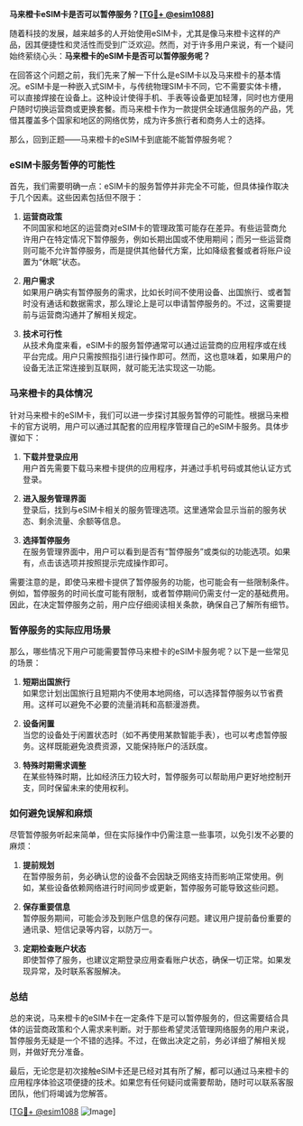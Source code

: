 **马来橙卡eSIM卡是否可以暂停服务？[[TG💪+ @esim1088](https://t.me/s/esim1088)]**

随着科技的发展，越来越多的人开始使用eSIM卡，尤其是像马来橙卡这样的产品，因其便捷性和灵活性而受到广泛欢迎。然而，对于许多用户来说，有一个疑问始终萦绕心头：**马来橙卡的eSIM卡是否可以暂停服务呢？**

在回答这个问题之前，我们先来了解一下什么是eSIM卡以及马来橙卡的基本情况。eSIM卡是一种嵌入式SIM卡，与传统物理SIM卡不同，它不需要实体卡槽，可以直接焊接在设备上。这种设计使得手机、手表等设备更加轻薄，同时也方便用户随时切换运营商或更换套餐。而马来橙卡作为一款提供全球通信服务的产品，凭借其覆盖多个国家和地区的网络优势，成为许多旅行者和商务人士的选择。

那么，回到正题——马来橙卡的eSIM卡到底能不能暂停服务呢？

### **eSIM卡服务暂停的可能性**

首先，我们需要明确一点：eSIM卡的服务暂停并非完全不可能，但具体操作取决于几个因素。这些因素包括但不限于：

1. **运营商政策**  
   不同国家和地区的运营商对eSIM卡的管理政策可能存在差异。有些运营商允许用户在特定情况下暂停服务，例如长期出国或不使用期间；而另一些运营商则可能不允许暂停服务，而是提供其他替代方案，比如降级套餐或者将账户设置为“休眠”状态。

2. **用户需求**  
   如果用户确实有暂停服务的需求，比如长时间不使用设备、出国旅行、或者暂时没有通话和数据需求，那么理论上是可以申请暂停服务的。不过，这需要提前与运营商沟通并了解相关规定。

3. **技术可行性**  
   从技术角度来看，eSIM卡的服务暂停通常可以通过运营商的应用程序或在线平台完成。用户只需按照指引进行操作即可。然而，这也意味着，如果用户的设备无法正常连接到互联网，就可能无法实现这一功能。

### **马来橙卡的具体情况**

针对马来橙卡的eSIM卡，我们可以进一步探讨其服务暂停的可能性。根据马来橙卡的官方说明，用户可以通过其配套的应用程序管理自己的eSIM卡服务。具体步骤如下：

1. **下载并登录应用**  
   用户首先需要下载马来橙卡提供的应用程序，并通过手机号码或其他认证方式登录。

2. **进入服务管理界面**  
   登录后，找到与eSIM卡相关的服务管理选项。这里通常会显示当前的服务状态、剩余流量、余额等信息。

3. **选择暂停服务**  
   在服务管理界面中，用户可以看到是否有“暂停服务”或类似的功能选项。如果有，点击该选项并按照提示完成操作即可。

需要注意的是，即使马来橙卡提供了暂停服务的功能，也可能会有一些限制条件。例如，暂停服务的时间长度可能有限制，或者暂停期间仍需支付一定的基础费用。因此，在决定暂停服务之前，用户应仔细阅读相关条款，确保自己了解所有细节。

### **暂停服务的实际应用场景**

那么，哪些情况下用户可能需要暂停马来橙卡的eSIM卡服务呢？以下是一些常见的场景：

1. **短期出国旅行**  
   如果您计划出国旅行且短期内不使用本地网络，可以选择暂停服务以节省费用。这样可以避免不必要的流量消耗和高额漫游费。

2. **设备闲置**  
   当您的设备处于闲置状态时（如不再使用某款智能手表），也可以考虑暂停服务。这样既能避免浪费资源，又能保持账户的活跃度。

3. **特殊时期需求调整**  
   在某些特殊时期，比如经济压力较大时，暂停服务可以帮助用户更好地控制开支，同时保留未来的使用权利。

### **如何避免误解和麻烦**

尽管暂停服务听起来简单，但在实际操作中仍需注意一些事项，以免引发不必要的麻烦：

1. **提前规划**  
   在暂停服务前，务必确认您的设备不会因缺乏网络支持而影响正常使用。例如，某些设备依赖网络进行时间同步或更新，暂停服务可能导致这些问题。

2. **保存重要信息**  
   暂停服务期间，可能会涉及到账户信息的保存问题。建议用户提前备份重要的通讯录、短信记录等内容，以防万一。

3. **定期检查账户状态**  
   即使暂停了服务，也建议定期登录应用查看账户状态，确保一切正常。如果发现异常，及时联系客服解决。

### **总结**

总的来说，马来橙卡的eSIM卡在一定条件下是可以暂停服务的，但这需要结合具体的运营商政策和个人需求来判断。对于那些希望灵活管理网络服务的用户来说，暂停服务无疑是一个不错的选择。不过，在做出决定之前，务必详细了解相关规则，并做好充分准备。

最后，无论您是初次接触eSIM卡还是已经对其有所了解，都可以通过马来橙卡的应用程序体验这项便捷的技术。如果您有任何疑问或需要帮助，随时可以联系客服团队，他们将竭诚为您解答。

[[TG💪+ @esim1088](https://t.me/s/esim1088) ![Image](https://i.postimg.cc/4NQfJmqS/Snipaste-2025-05-13-00-14-12.png)]
